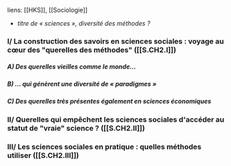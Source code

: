 liens: [[HKS]], [[Sociologie]]

- *titre de « sciences », diversité des méthodes ?*
### I/ La construction des savoirs en sciences sociales : voyage au cœur des "querelles des méthodes" ([[S.CH2.I]])
##### A) Des querelles vieilles comme le monde...
##### B) ... qui génèrent une diversité de « paradigmes »
##### C) Des querelles très présentes également en sciences économiques
### II/ Querelles qui empêchent les sciences sociales d'accéder au statut de "vraie" science ? ([[S.CH2.II]])
### III/ Les sciences sociales en pratique : quelles méthodes utiliser ([[S.CH2.III]])


